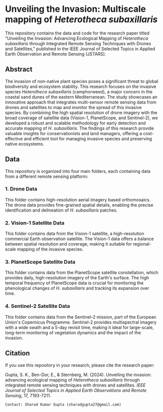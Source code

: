 # Unveiling the Invasion: Multiscale mapping of *Heterotheca subaxillaris*

This repository contains the data and code for the research paper titled "Unveiling the Invasion: Advancing Ecological Mapping of *Heterotheca subaxillaris* through Integrated Remote Sensing Techniques with Drones and Satellites," published in the IEEE Journal of Selected Topics in Applied Earth Observation and Remote Sensing (JSTARS).

## Abstract

The invasion of non-native plant species poses a significant threat to global biodiversity and ecosystem stability. This research focuses on the invasive species *Heterotheca subaxillaris* (camphorweed), a major concern in the coastal sand dunes of the eastern Mediterranean. The study showcases an innovative approach that integrates multi-sensor remote sensing data from drones and satellites to map and monitor the spread of this invasive species. By combining the high spatial resolution of drone imagery with the broad coverage of satellite data (Vision-1, PlanetScope, and Sentinel-2), we developed a robust and scalable methodology for early detection and accurate mapping of *H. subaxillaris*. The findings of this research provide valuable insights for conservationists and land managers, offering a cost-effective and efficient tool for managing invasive species and preserving native ecosystems.

## Data

This repository is organized into four main folders, each containing data from a different remote sensing platform:

### 1. Drone Data

This folder contains high-resolution aerial imagery based orthomosaics. The drone data provides fine-grained spatial details, enabling the precise identification and delineation of *H. subaxillaris* patches.

### 2. Vision-1 Satellite Data

This folder contains data from the Vision-1 satellite, a high-resolution commercial Earth observation satellite. The Vision-1 data offers a balance between spatial resolution and coverage, making it suitable for regional-scale mapping of the invasive species.

### 3. PlanetScope Satellite Data

This folder contains data from the PlanetScope satellite constellation, which provides daily, high-resolution imagery of the Earth's surface. The high temporal frequency of PlanetScope data is crucial for monitoring the phenological changes of *H. subaxillaris* and tracking its expansion over time.

### 4. Sentinel-2 Satellite Data

This folder contains data from the Sentinel-2 mission, part of the European Union's Copernicus Programme. Sentinel-2 provides multispectral imagery with a wide swath and a 5-day revisit time, making it ideal for large-scale, long-term monitoring of vegetation dynamics and the impact of the invasion.

## Citation

If you use this repository in your research, please cite the research paper:

Gupta, S. K., Ben-Dor, E., & Sternberg, M. (2024). Unveiling the invasion: advancing ecological mapping of *Heterotheca subaxillaris* through integrated remote sensing techniques with drones and satellites. *IEEE Journal of Selected Topics in Applied Earth Observations and Remote Sensing*, 17, 7193-7211.


`Contact: Sharad Kumar Gupta (sharadgupta27@gmail.com)`
